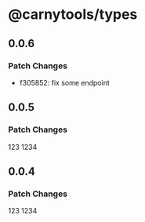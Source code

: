 # @carnytools/types

## 0.0.6

### Patch Changes

- f305852: fix some endpoint

## 0.0.5

### Patch Changes

123
1234

## 0.0.4

### Patch Changes

123
1234
